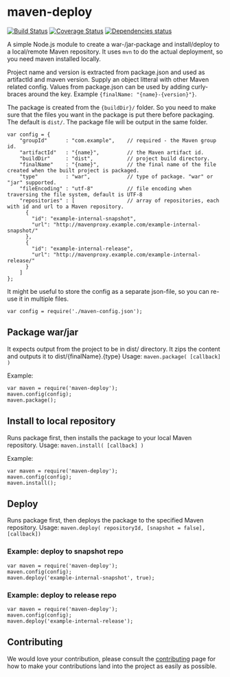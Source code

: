 # maven-deploy

[![Build Status](https://travis-ci.org/finn-no/maven-deploy.svg?branch=master)](https://travis-ci.org/finn-no/maven-deploy)
[![Coverage Status](https://coveralls.io/repos/finn-no/maven-deploy/badge.svg?branch=master)](https://coveralls.io/r/finn-no/maven-deploy?branch=master)
[![Dependencies status](https://david-dm.org/finn-no/maven-deploy.svg)](https://david-dm.org/finn-no/maven-deploy)

A simple Node.js module to create a war-/jar-package and install/deploy to a local/remote Maven repository. It uses
`mvn` to do the actual deployment, so you need maven installed locally.

Project name and version is extracted from package.json and used as artifactId and maven version. Supply an object
litteral with other Maven related config. Values from package.json can be used by adding curly-braces around the key.
Example `{finalName: "{name}-{version}"}`.

The package is created from the `{buildDir}/` folder. So you need to make sure that the files you want in the
package is put there before packaging. The default is `dist/`. The package file will be output in the same folder.

    var config = {
        "groupId"      : "com.example",    // required - the Maven group id.
        "artifactId"   : "{name}",         // the Maven artifact id.
        "buildDir"     : "dist",           // project build directory.
        "finalName"    : "{name}",         // the final name of the file created when the built project is packaged.
        "type"         : "war",            // type of package. "war" or "jar" supported.
        "fileEncoding" : "utf-8"           // file encoding when traversing the file system, default is UTF-8
        "repositories" : [                 // array of repositories, each with id and url to a Maven repository.
          {
            "id": "example-internal-snapshot",
            "url": "http://mavenproxy.example.com/example-internal-snapshot/"
          },
          {
            "id": "example-internal-release",
            "url": "http://mavenproxy.example.com/example-internal-release/"
          }
        ]
    };

It might be useful to store the config as a separate json-file, so you can re-use it in multiple files.

    var config = require('./maven-config.json');

## Package war/jar
It expects output from the project to be in dist/ directory. It zips the content and outputs it to
dist/{finalName}.{type}
Usage: `maven.package( [callback] )`

Example:

    var maven = require('maven-deploy');
    maven.config(config);
    maven.package();

## Install to local repository
Runs package first, then installs the package to your local Maven repository.
Usage: `maven.install( [callback] )`

Example:

    var maven = require('maven-deploy');
    maven.config(config);
    maven.install();

## Deploy
Runs package first, then deploys the package to the specified Maven repository.
Usage: `maven.deploy( repositoryId, [snapshot = false], [callback])`

### Example: deploy to snapshot repo
    var maven = require('maven-deploy');
    maven.config(config);
    maven.deploy('example-internal-snapshot', true);

### Example: deploy to release repo

    var maven = require('maven-deploy');
    maven.config(config);
    maven.deploy('example-internal-release');

## Contributing

We would love your contribution, please consult the [contributing](CONTRIBUTE.md) page for how to make your contributions land into the project as easily as possible.
